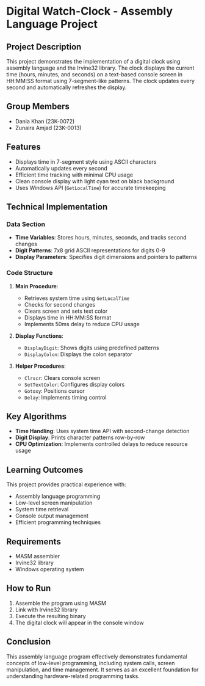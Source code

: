 # Digital Watch-Clock - Assembly Language Project

## Project Description
This project demonstrates the implementation of a digital clock using assembly language and the Irvine32 library. The clock displays the current time (hours, minutes, and seconds) on a text-based console screen in HH:MM:SS format using 7-segment-like patterns. The clock updates every second and automatically refreshes the display.

## Group Members
- Dania Khan (23K-0072)
- Zunaira Amjad (23K-0013)

## Features
- Displays time in 7-segment style using ASCII characters
- Automatically updates every second
- Efficient time tracking with minimal CPU usage
- Clean console display with light cyan text on black background
- Uses Windows API (`GetLocalTime`) for accurate timekeeping

## Technical Implementation
### Data Section
- **Time Variables**: Stores hours, minutes, seconds, and tracks second changes
- **Digit Patterns**: 7x8 grid ASCII representations for digits 0-9
- **Display Parameters**: Specifies digit dimensions and pointers to patterns

### Code Structure
1. **Main Procedure**:
   - Retrieves system time using `GetLocalTime`
   - Checks for second changes
   - Clears screen and sets text color
   - Displays time in HH:MM:SS format
   - Implements 50ms delay to reduce CPU usage

2. **Display Functions**:
   - `DisplayDigit`: Shows digits using predefined patterns
   - `DisplayColon`: Displays the colon separator

3. **Helper Procedures**:
   - `Clrscr`: Clears console screen
   - `SetTextColor`: Configures display colors
   - `Gotoxy`: Positions cursor
   - `Delay`: Implements timing control

## Key Algorithms
- **Time Handling**: Uses system time API with second-change detection
- **Digit Display**: Prints character patterns row-by-row
- **CPU Optimization**: Implements controlled delays to reduce resource usage

## Learning Outcomes
This project provides practical experience with:
- Assembly language programming
- Low-level screen manipulation
- System time retrieval
- Console output management
- Efficient programming techniques

## Requirements
- MASM assembler
- Irvine32 library
- Windows operating system

## How to Run
1. Assemble the program using MASM
2. Link with Irvine32 library
3. Execute the resulting binary
4. The digital clock will appear in the console window

## Conclusion
This assembly language program effectively demonstrates fundamental concepts of low-level programming, including system calls, screen manipulation, and time management. It serves as an excellent foundation for understanding hardware-related programming tasks.
